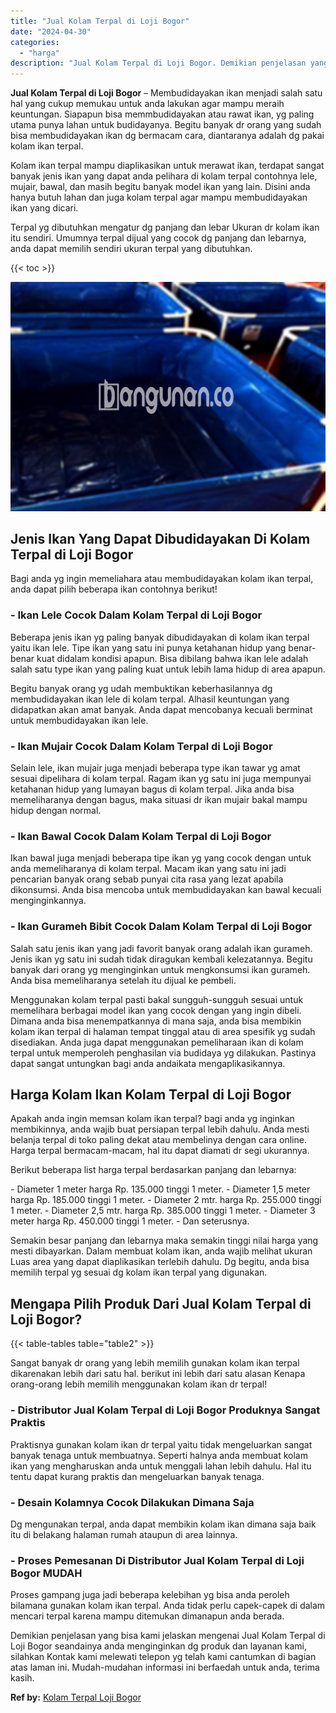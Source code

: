```yaml
---
title: "Jual Kolam Terpal di Loji Bogor"
date: "2024-04-30"
categories: 
  - "harga"
description: "Jual Kolam Terpal di Loji Bogor. Demikian penjelasan yang bisa kami jelaskan mengenai Jual Kolam Terpal di Loji Bogor seandainya anda menginginkan dg produk..."
---
```


**Jual Kolam Terpal di Loji Bogor** – Membudidayakan ikan menjadi salah satu hal yang cukup memukau untuk anda lakukan agar mampu meraih keuntungan. Siapapun bisa memmbudidayakan atau rawat ikan, yg paling utama punya lahan untuk budidayanya. Begitu banyak dr orang yang sudah bisa membudidayakan ikan dg bermacam cara, diantaranya adalah dg pakai kolam ikan terpal.

Kolam ikan terpal mampu diaplikasikan untuk merawat ikan, terdapat sangat banyak jenis ikan yang dapat anda pelihara di kolam terpal contohnya lele, mujair, bawal, dan masih begitu banyak model ikan yang lain. Disini anda hanya butuh lahan dan juga kolam terpal agar mampu membudidayakan ikan yang dicari.

Terpal yg dibutuhkan mengatur dg panjang dan lebar Ukuran dr kolam ikan itu sendiri. Umumnya terpal dijual yang cocok dg panjang dan lebarnya, anda dapat memilih sendiri ukuran terpal yang dibutuhkan.

{{< toc >}}

![Jual Kolam Terpal di Loji Bogor](/images/jual-kolam-terpal-04.png)

## Jenis Ikan Yang Dapat Dibudidayakan Di Kolam Terpal di Loji Bogor

Bagi anda yg ingin memeliahara atau membudidayakan kolam ikan terpal, anda dapat pilih beberapa ikan contohnya berikut!

### \- Ikan Lele Cocok Dalam Kolam Terpal di Loji Bogor

Beberapa jenis ikan yg paling banyak dibudidayakan di kolam ikan terpal yaitu ikan lele. Tipe ikan yang satu ini punya ketahanan hidup yang benar-benar kuat didalam kondisi apapun. Bisa dibilang bahwa ikan lele adalah salah satu type ikan yang paling kuat untuk lebih lama hidup di area apapun.

Begitu banyak orang yg udah membuktikan keberhasilannya dg membudidayakan ikan lele di kolam terpal. Alhasil keuntungan yang didapatkan akan amat banyak. Anda dapat mencobanya kecuali berminat untuk membudidayakan ikan lele.

### \- Ikan Mujair Cocok Dalam Kolam Terpal di Loji Bogor

Selain lele, ikan mujair juga menjadi beberapa type ikan tawar yg amat sesuai dipelihara di kolam terpal. Ragam ikan yg satu ini juga mempunyai ketahanan hidup yang lumayan bagus di kolam terpal. Jika anda bisa memeliharanya dengan bagus, maka situasi dr ikan mujair bakal mampu hidup dengan normal.

### \- Ikan Bawal Cocok Dalam Kolam Terpal di Loji Bogor

Ikan bawal juga menjadi beberapa tipe ikan yg yang cocok dengan untuk anda memeliharanya di kolam terpal. Macam ikan yang satu ini jadi pencarian banyak orang sebab punyai cita rasa yang lezat apabila dikonsumsi. Anda bisa mencoba untuk membudidayakan kan bawal kecuali menginginkannya.

### \- Ikan Gurameh Bibit Cocok Dalam Kolam Terpal di Loji Bogor

Salah satu jenis ikan yang jadi favorit banyak orang adalah ikan gurameh. Jenis ikan yg satu ini sudah tidak diragukan kembali kelezatannya. Begitu banyak dari orang yg menginginkan untuk mengkonsumsi ikan gurameh. Anda bisa memeliharanya setelah itu dijual ke pembeli.

Menggunakan kolam terpal pasti bakal sungguh-sungguh sesuai untuk memelihara berbagai model ikan yang cocok dengan yang ingin dibeli. Dimana anda bisa menempatkannya di mana saja, anda bisa membikin kolam ikan terpal di halaman tempat tinggal atau di area spesifik yg sudah disediakan. Anda juga dapat menggunakan pemeliharaan ikan di kolam terpal untuk memperoleh penghasilan via budidaya yg dilakukan. Pastinya dapat sangat untungkan bagi anda andaikata mengaplikasikannya.

## Harga Kolam Ikan Kolam Terpal di Loji Bogor

Apakah anda ingin memsan kolam ikan terpal? bagi anda yg inginkan membikinnya, anda wajib buat persiapan terpal lebih dahulu. Anda mesti belanja terpal di toko paling dekat atau membelinya dengan cara online. Harga terpal bermacam-macam, hal itu dapat diamati dr segi ukurannya.

Berikut beberapa list harga terpal berdasarkan panjang dan lebarnya:

\- Diameter 1 meter harga Rp. 135.000 tinggi 1 meter. - Diameter 1,5 meter harga Rp. 185.000 tinggi 1 meter. - Diameter 2 mtr. harga Rp. 255.000 tinggi 1 meter. - Diameter 2,5 mtr. harga Rp. 385.000 tinggi 1 meter. - Diameter 3 meter harga Rp. 450.000 tinggi 1 meter. - Dan seterusnya.

Semakin besar panjang dan lebarnya maka semakin tinggi nilai harga yang mesti dibayarkan. Dalam membuat kolam ikan, anda wajib melihat ukuran Luas area yang dapat diaplikasikan terlebih dahulu. Dg begitu, anda bisa memilih terpal yg sesuai dg kolam ikan terpal yang digunakan.

## Mengapa Pilih Produk Dari Jual Kolam Terpal di Loji Bogor?

{{< table-tables table="table2" >}}

Sangat banyak dr orang yang lebih memilih gunakan kolam ikan terpal dikarenakan lebih dari satu hal. berikut ini lebih dari satu alasan Kenapa orang-orang lebih memilih menggunakan kolam ikan dr terpal!

### \- Distributor Jual Kolam Terpal di Loji Bogor Produknya Sangat Praktis

Praktisnya gunakan kolam ikan dr terpal yaitu tidak mengeluarkan sangat banyak tenaga untuk membuatnya. Seperti halnya anda membuat kolam ikan yang mengharuskan anda untuk menggali lahan lebih dahulu. Hal itu tentu dapat kurang praktis dan mengeluarkan banyak tenaga.

### \- Desain Kolamnya Cocok Dilakukan Dimana Saja

Dg mengunakan terpal, anda dapat membikin kolam ikan dimana saja baik itu di belakang halaman rumah ataupun di area lainnya.

### \- Proses Pemesanan Di Distributor Jual Kolam Terpal di Loji Bogor MUDAH

Proses gampang juga jadi beberapa kelebihan yg bisa anda peroleh bilamana gunakan kolam ikan terpal. Anda tidak perlu capek-capek di dalam mencari terpal karena mampu ditemukan dimanapun anda berada.

Demikian penjelasan yang bisa kami jelaskan mengenai Jual Kolam Terpal di Loji Bogor seandainya anda menginginkan dg produk dan layanan kami, silahkan Kontak kami melewati telepon yg telah kami cantumkan di bagian atas laman ini. Mudah-mudahan informasi ini berfaedah untuk anda, terima kasih.

**Ref by:** [Kolam Terpal Loji Bogor](https://id.wikipedia.org/wiki/Kolam)
